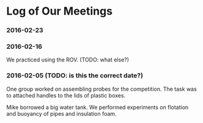 # Log of Our Meetings

### 2016-02-23

### 2016-02-16

We practiced using the ROV. (TODO: what else?)

### 2016-02-05 (TODO: is this the correct date?)

One group worked on assembling probes for the competition. The
task was to attached handles to the lids of plastic boxes.

Mike borrowed a big water tank. We performed experiments on flotation and 
buoyancy of pipes and insulation foam.
